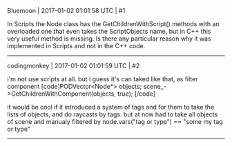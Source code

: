 Bluemoon | 2017-01-02 01:01:58 UTC | #1

In Scripts the Node class has the GetChildrenWithScript() methods with an overloaded one that even takes the ScriptObjects name, but in C++ this very useful method is missing. Is there any particular reason why it was implemented in Scripts and not in the C++ code.

-------------------------

codingmonkey | 2017-01-02 01:01:59 UTC | #2

i'm not use scripts at all. but i guess it's can taked like that, as filter component
[code]PODVector<Node*> objects; 
scene_->GetChildrenWithComponent<ScriptInstance>(objects, true);
[/code]

it would be cool
if it introduced a system of tags and for them to take the lists of objects, and do raycasts by tags.
but at now had to take all objects of scene and manualy filtered by node.vars("tag or type") == "some my tag or type"

-------------------------

